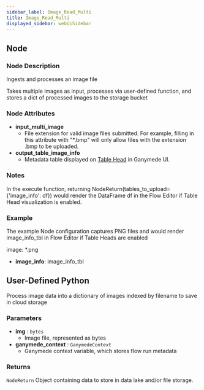 ```yaml
---
sidebar_label: Image_Read_Multi
title: Image_Read_Multi
displayed_sidebar: webUiSidebar
---
```


## Node

### Node Description

Ingests and processes an image file

Takes multiple images as input, processes via user-defined function, and stores a dict of processed
images to the storage bucket

### Node Attributes

- **input_multi_image**
  - File extension for valid image files submitted.  For example, filling in this attribute with "*.bmp" will only allow files with the extension .bmp to be uploaded.
- **output_table_image_info**
  - Metadata table displayed on [Table Head](https://docs.ganymede.bio/app/intro/Concepts#table-head) in Ganymede UI.

### Notes

In the execute function, returning NodeReturn(tables_to_upload=\{'image_info': df\}) would render the DataFrame df in the Flow Editor if Table Head visualization is enabled.

### Example

The example Node configuration captures PNG files and would render image_info_tbl in Flow Editor if Table Heads are enabled

image: *.png
- **image_info**: image_info_tbl

## User-Defined Python

Process image data into a dictionary of images indexed by filename to save in cloud storage

### Parameters

- **img** : `bytes`
    - Image file, represented as bytes
- **ganymede_context** : `GanymedeContext`
    - Ganymede context variable, which stores flow run metadata

### Returns

`NodeReturn`
  Object containing data to store in data lake and/or file storage.